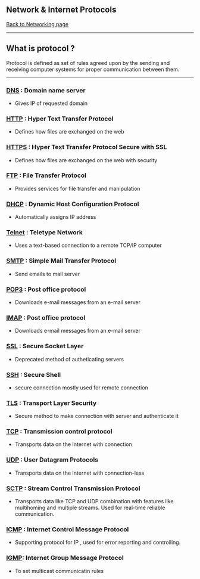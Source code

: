 ## Network & Internet Protocols
[Back to Networking page](./index.md)

---

## What is protocol ?

Protocol is defined as set of rules agreed upon by the sending and receiving computer systems for proper communication between them.

---

### [DNS](DNS.md) : Domain name server
- Gives IP of requested domain 

### [HTTP](HTTP.md) : Hyper Text Transfer Protocol
- Defines how files are exchanged on the web

### [HTTPS](HTTPS.md) : Hyper Text Transfer Protocol Secure with SSL
- Defines how files are exchanged on the web with security

### [FTP](FTP.md) : File Transfer Protocol
- Provides services for file transfer and manipulation

### [DHCP](DHCP.md) : Dynamic Host Configuration Protocol
- Automatically assigns IP address

### [Telnet](Telnet.md) : Teletype Network
- Uses a text-based connection to a remote TCP/IP computer

### [SMTP](SMTP.md) : Simple Mail Transfer Protocol
- Send emails to mail server

### [POP3](POP3.md) : Post office protocol
- Downloads e-mail messages from an e-mail server

### [IMAP](IMAP.md) : Post office protocol
- Downloads e-mail messages from an e-mail server

### [SSL](SSL.md) : Secure Socket Layer
- Deprecated method of autheticating servers

### [SSH](SSH.md) : Secure Shell
- secure connection mostly used for remote connection

### [TLS](TLS.md) : Transport Layer Security
- Secure method to make connection with server and authenticate it

### [TCP](TCP.md) : Transmission control protocol
- Transports data on the Internet with connection

### [UDP](UDP.md) : User Datagram Protocols
- Transports data on the Internet with connection-less

### [SCTP](SCTP.md) : Stream Control Transmission Protocol
- Transports data like TCP and UDP combination with features like multihoming and multiple streams. Used for real-time reliable communication. 

### [ICMP](ICMP.md) : Internet Control Message Protocol
- Supporting protocol for IP , used for error reporting and controlling.

### [IGMP](IGMP.md): Internet Group Message Protocol
- To set multicast communicatin rules


